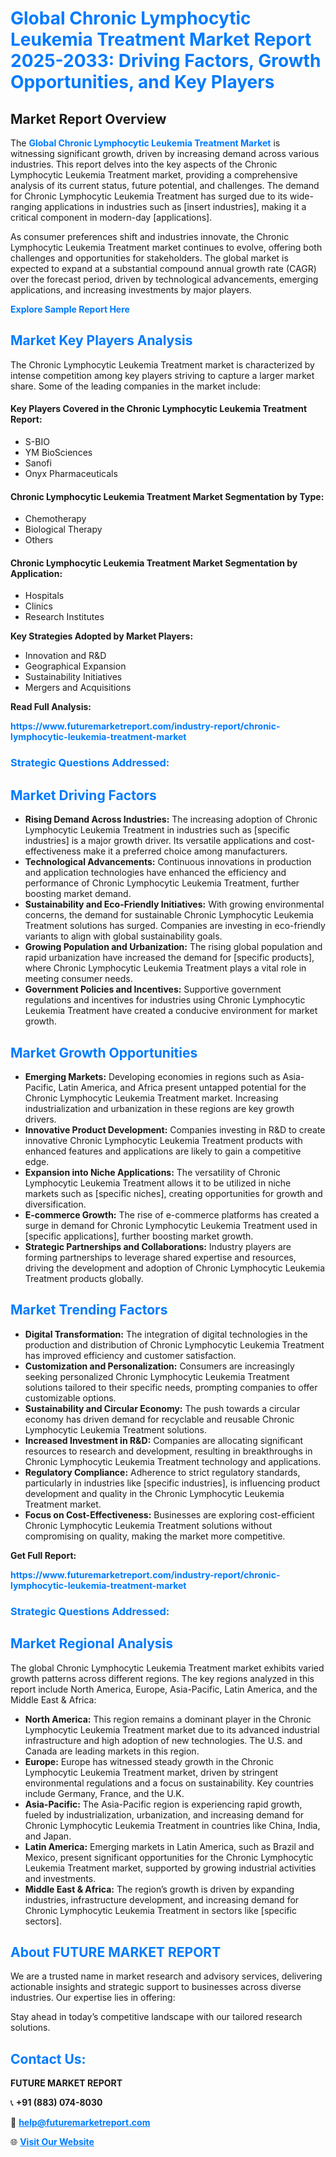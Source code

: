 <h1 style="color: #007BFF;">Global Chronic Lymphocytic Leukemia Treatment Market Report 2025-2033: Driving Factors, Growth Opportunities, and Key Players</h1>

<section id="overview">
<h2>Market Report Overview</h2>
<p>The <a href="https://www.futuremarketreport.com/industry-report/chronic-lymphocytic-leukemia-treatment-market" style="color: #007BFF; text-decoration: none;"><strong>Global Chronic Lymphocytic Leukemia Treatment Market</strong></a> is witnessing significant growth, driven by increasing demand across various industries. This report delves into the key aspects of the Chronic Lymphocytic Leukemia Treatment market, providing a comprehensive analysis of its current status, future potential, and challenges. The demand for Chronic Lymphocytic Leukemia Treatment has surged due to its wide-ranging applications in industries such as [insert industries], making it a critical component in modern-day [applications].</p>
<p>As consumer preferences shift and industries innovate, the Chronic Lymphocytic Leukemia Treatment market continues to evolve, offering both challenges and opportunities for stakeholders. The global market is expected to expand at a substantial compound annual growth rate (CAGR) over the forecast period, driven by technological advancements, emerging applications, and increasing investments by major players.</p>
</section>

<section id="overview">
<p><a href="https://www.futuremarketreport.com/request-sample/reportId=34182" style="color: #007BFF; text-decoration: none;"><strong>Explore Sample Report Here</strong></a></p>
</section>

<section id="key-players">
<h2 style="color: #007BFF;">Market Key Players Analysis</h2>
<p>The Chronic Lymphocytic Leukemia Treatment market is characterized by intense competition among key players striving to capture a larger market share. Some of the leading companies in the market include:</p>
<h4>Key Players Covered in the Chronic Lymphocytic Leukemia Treatment Report:</h4>
<ul><li>S-BIO</li><li>YM BioSciences</li><li>Sanofi</li><li>Onyx Pharmaceuticals</li></ul>
<h4>Chronic Lymphocytic Leukemia Treatment Market Segmentation by Type:</h4>
<ul><li>Chemotherapy</li><li>Biological Therapy</li><li>Others</li></ul>

<h4>Chronic Lymphocytic Leukemia Treatment Market Segmentation by Application:</h4>
<ul><li>Hospitals</li><li>Clinics</li><li>Research Institutes</li></ul>
<p><strong>Key Strategies Adopted by Market Players:</strong></p>
<ul>
<li>Innovation and R&D</li>
<li>Geographical Expansion</li>
<li>Sustainability Initiatives</li>
<li>Mergers and Acquisitions</li>
</ul>
</section>

<section>
<p><strong>Read Full Analysis: </strong></p><a href="https://www.futuremarketreport.com/industry-report/chronic-lymphocytic-leukemia-treatment-market" style="color: #007BFF; text-decoration: none;"><strong>https://www.futuremarketreport.com/industry-report/chronic-lymphocytic-leukemia-treatment-market</strong></a>
<h3 style="color: #007BFF;">Strategic Questions Addressed:</h3>
</section>

<section id="driving-factors">
<h2 style="color: #007BFF;">Market Driving Factors</h2>
<ul>
<li><strong>Rising Demand Across Industries:</strong> The increasing adoption of Chronic Lymphocytic Leukemia Treatment in industries such as [specific industries] is a major growth driver. Its versatile applications and cost-effectiveness make it a preferred choice among manufacturers.</li>
<li><strong>Technological Advancements:</strong> Continuous innovations in production and application technologies have enhanced the efficiency and performance of Chronic Lymphocytic Leukemia Treatment, further boosting market demand.</li>
<li><strong>Sustainability and Eco-Friendly Initiatives:</strong> With growing environmental concerns, the demand for sustainable Chronic Lymphocytic Leukemia Treatment solutions has surged. Companies are investing in eco-friendly variants to align with global sustainability goals.</li>
<li><strong>Growing Population and Urbanization:</strong> The rising global population and rapid urbanization have increased the demand for [specific products], where Chronic Lymphocytic Leukemia Treatment plays a vital role in meeting consumer needs.</li>
<li><strong>Government Policies and Incentives:</strong> Supportive government regulations and incentives for industries using Chronic Lymphocytic Leukemia Treatment have created a conducive environment for market growth.</li>
</ul>
</section>

<section id="growth-opportunities">
<h2 style="color: #007BFF;">Market Growth Opportunities</h2>
<ul>
<li><strong>Emerging Markets:</strong> Developing economies in regions such as Asia-Pacific, Latin America, and Africa present untapped potential for the Chronic Lymphocytic Leukemia Treatment market. Increasing industrialization and urbanization in these regions are key growth drivers.</li>
<li><strong>Innovative Product Development:</strong> Companies investing in R&D to create innovative Chronic Lymphocytic Leukemia Treatment products with enhanced features and applications are likely to gain a competitive edge.</li>
<li><strong>Expansion into Niche Applications:</strong> The versatility of Chronic Lymphocytic Leukemia Treatment allows it to be utilized in niche markets such as [specific niches], creating opportunities for growth and diversification.</li>
<li><strong>E-commerce Growth:</strong> The rise of e-commerce platforms has created a surge in demand for Chronic Lymphocytic Leukemia Treatment used in [specific applications], further boosting market growth.</li>
<li><strong>Strategic Partnerships and Collaborations:</strong> Industry players are forming partnerships to leverage shared expertise and resources, driving the development and adoption of Chronic Lymphocytic Leukemia Treatment products globally.</li>
</ul>
</section>

<section id="trending-factors">
<h2 style="color: #007BFF;">Market Trending Factors</h2>
<ul>
<li><strong>Digital Transformation:</strong> The integration of digital technologies in the production and distribution of Chronic Lymphocytic Leukemia Treatment has improved efficiency and customer satisfaction.</li>
<li><strong>Customization and Personalization:</strong> Consumers are increasingly seeking personalized Chronic Lymphocytic Leukemia Treatment solutions tailored to their specific needs, prompting companies to offer customizable options.</li>
<li><strong>Sustainability and Circular Economy:</strong> The push towards a circular economy has driven demand for recyclable and reusable Chronic Lymphocytic Leukemia Treatment solutions.</li>
<li><strong>Increased Investment in R&D:</strong> Companies are allocating significant resources to research and development, resulting in breakthroughs in Chronic Lymphocytic Leukemia Treatment technology and applications.</li>
<li><strong>Regulatory Compliance:</strong> Adherence to strict regulatory standards, particularly in industries like [specific industries], is influencing product development and quality in the Chronic Lymphocytic Leukemia Treatment market.</li>
<li><strong>Focus on Cost-Effectiveness:</strong> Businesses are exploring cost-efficient Chronic Lymphocytic Leukemia Treatment solutions without compromising on quality, making the market more competitive.</li>
</ul>
</section>

<section>
<p><strong>Get Full Report: </strong></p><a href="https://www.futuremarketreport.com/industry-report/chronic-lymphocytic-leukemia-treatment-market" style="color: #007BFF; text-decoration: none;"><strong>https://www.futuremarketreport.com/industry-report/chronic-lymphocytic-leukemia-treatment-market</strong></a>
<h3 style="color: #007BFF;">Strategic Questions Addressed:</h3>
</section>


<section id="regional-analysis">
<h2 style="color: #007BFF;">Market Regional Analysis</h2>
<p>The global Chronic Lymphocytic Leukemia Treatment market exhibits varied growth patterns across different regions. The key regions analyzed in this report include North America, Europe, Asia-Pacific, Latin America, and the Middle East & Africa:</p>
<ul>
<li><strong>North America:</strong> This region remains a dominant player in the Chronic Lymphocytic Leukemia Treatment market due to its advanced industrial infrastructure and high adoption of new technologies. The U.S. and Canada are leading markets in this region.</li>
<li><strong>Europe:</strong> Europe has witnessed steady growth in the Chronic Lymphocytic Leukemia Treatment market, driven by stringent environmental regulations and a focus on sustainability. Key countries include Germany, France, and the U.K.</li>
<li><strong>Asia-Pacific:</strong> The Asia-Pacific region is experiencing rapid growth, fueled by industrialization, urbanization, and increasing demand for Chronic Lymphocytic Leukemia Treatment in countries like China, India, and Japan.</li>
<li><strong>Latin America:</strong> Emerging markets in Latin America, such as Brazil and Mexico, present significant opportunities for the Chronic Lymphocytic Leukemia Treatment market, supported by growing industrial activities and investments.</li>
<li><strong>Middle East & Africa:</strong> The region’s growth is driven by expanding industries, infrastructure development, and increasing demand for Chronic Lymphocytic Leukemia Treatment in sectors like [specific sectors].</li>
</ul>
</section>

<footer>
<h2 style="color: #007BFF;">About FUTURE MARKET REPORT</h2>
<p>We are a trusted name in market research and advisory services, delivering actionable insights and strategic support to businesses across diverse industries. Our expertise lies in offering:</p>

<p>Stay ahead in today’s competitive landscape with our tailored research solutions.</p>

<h2 style="color: #007BFF;">Contact Us:</h2>
<p><strong>FUTURE MARKET REPORT</strong></p>
<p>📞 <strong>+91 (883) 074-8030</strong></p>
<p>📧 <strong><a href="mailto:help@futuremarketreport.com" style="color: #007BFF;">help@futuremarketreport.com</a></strong></p>
<p>🌐 <strong><a href="https://www.futuremarketreport.com/" style="color: #007BFF;">Visit Our Website</a></strong></p>
</footer>
